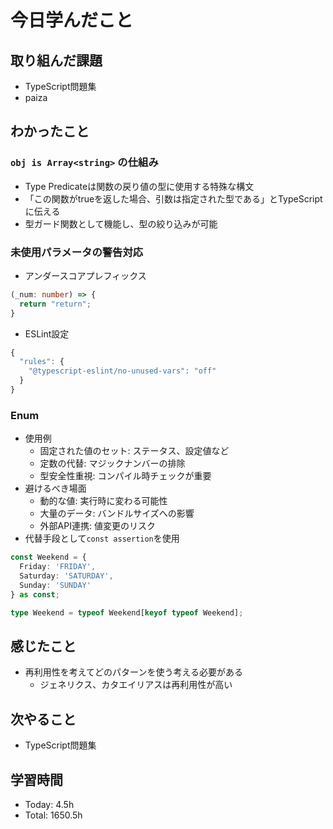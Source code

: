 # 今日学んだこと
## 取り組んだ課題
- TypeScript問題集
- paiza
## わかったこと
### `obj is Array<string>` の仕組み
- Type Predicateは関数の戻り値の型に使用する特殊な構文
- 「この関数がtrueを返した場合、引数は指定された型である」とTypeScriptに伝える
- 型ガード関数として機能し、型の絞り込みが可能
### 未使用パラメータの警告対応
- アンダースコアプレフィックス
```typescript
(_num: number) => {
  return "return";
}
```
- ESLint設定
```typescript
{
  "rules": {
    "@typescript-eslint/no-unused-vars": "off"
  }
}
```
###  Enum
- 使用例
    - 固定された値のセット: ステータス、設定値など
    - 定数の代替: マジックナンバーの排除
    - 型安全性重視: コンパイル時チェックが重要
- 避けるべき場面
    - 動的な値: 実行時に変わる可能性
    - 大量のデータ: バンドルサイズへの影響
    - 外部API連携: 値変更のリスク
- 代替手段として`const assertion`を使用
```typescript
const Weekend = {
  Friday: 'FRIDAY',
  Saturday: 'SATURDAY',
  Sunday: 'SUNDAY'
} as const;

type Weekend = typeof Weekend[keyof typeof Weekend];
```

## 感じたこと
- 再利用性を考えてどのパターンを使う考える必要がある
    - ジェネリクス、カタエイリアスは再利用性が高い
## 次やること
- TypeScript問題集
## 学習時間
- Today: 4.5h
- Total: 1650.5h